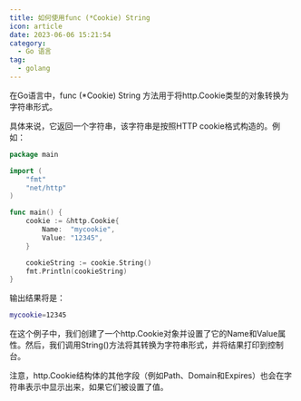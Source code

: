 ```yaml
---
title: 如何使用func (*Cookie) String 
icon: article
date: 2023-06-06 15:21:54
category:
  - Go 语言
tag:
  - golang
---
```


在Go语言中，func (*Cookie) String 方法用于将http.Cookie类型的对象转换为字符串形式。

具体来说，它返回一个字符串，该字符串是按照HTTP cookie格式构造的。例如：

```go
package main

import (
    "fmt"
    "net/http"
)

func main() {
    cookie := &http.Cookie{
        Name:  "mycookie",
        Value: "12345",
    }

    cookieString := cookie.String()
    fmt.Println(cookieString)
}
```
输出结果将是：
```bash
mycookie=12345
```
在这个例子中，我们创建了一个http.Cookie对象并设置了它的Name和Value属性。然后，我们调用String()方法将其转换为字符串形式，并将结果打印到控制台。

注意，http.Cookie结构体的其他字段（例如Path、Domain和Expires）也会在字符串表示中显示出来，如果它们被设置了值。